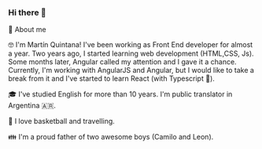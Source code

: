 ### Hi there 👋

🚀 About me

🤓 I'm Martín Quintana! I've been working as Front End developer for almost a year. Two years ago, I started learning web development (HTML,CSS, Js). Some months later, Angular called my attention and I gave it a chance. Currently, I'm working with AngularJS and Angular, but I would like to take a break from it and I've started to learn React (with Typescript 🤘).

🎓 I've studied English for more than 10 years. I'm public translator in Argentina 🇦🇷. 

🏀 I love basketball and travelling. 

👪 I'm a proud father of two awesome boys (Camilo and Leon).

<!--
**quintanamartin/quintanamartin** is a ✨ _special_ ✨ repository because its `README.md` (this file) appears on your GitHub profile.

Here are some ideas to get you started:

- 🔭 I’m currently working on ...
- 🌱 I’m currently learning ...
- 👯 I’m looking to collaborate on ...
- 🤔 I’m looking for help with ...
- 💬 Ask me about ...
- 📫 How to reach me: ...
- 😄 Pronouns: ...
- ⚡ Fun fact: ...
-->
